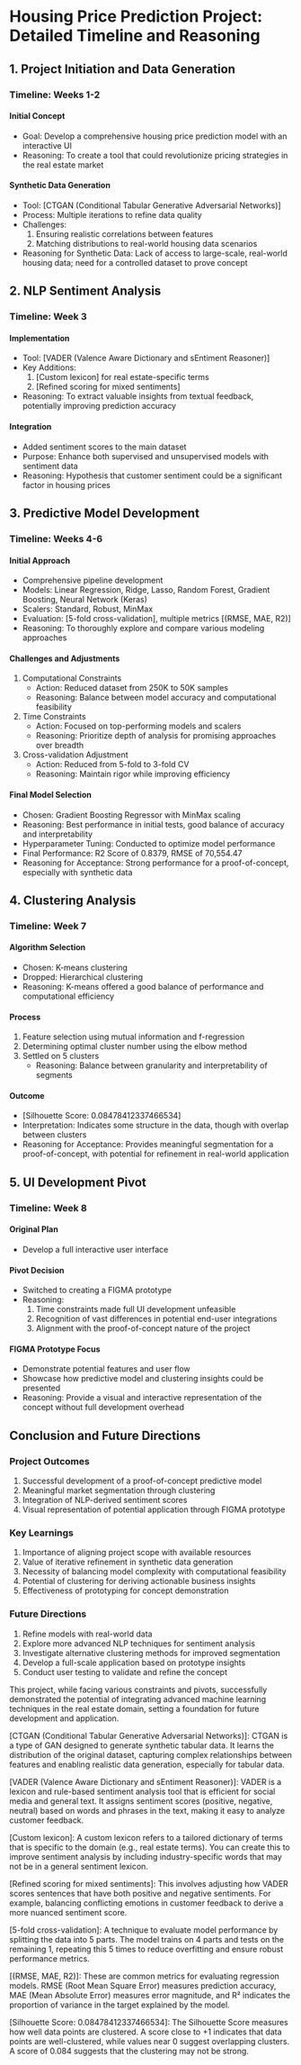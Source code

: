 # Housing Price Prediction Project: Detailed Timeline and Reasoning

## 1. Project Initiation and Data Generation

### Timeline: Weeks 1-2

#### Initial Concept
- Goal: Develop a comprehensive housing price prediction model with an interactive UI
- Reasoning: To create a tool that could revolutionize pricing strategies in the real estate market

#### Synthetic Data Generation
- Tool: [CTGAN (Conditional Tabular Generative Adversarial Networks)]
- Process: Multiple iterations to refine data quality
- Challenges:
  1. Ensuring realistic correlations between features
  2. Matching distributions to real-world housing data scenarios
- Reasoning for Synthetic Data: Lack of access to large-scale, real-world housing data; need for a controlled dataset to prove concept

## 2. NLP Sentiment Analysis

### Timeline: Week 3

#### Implementation
- Tool: [VADER (Valence Aware Dictionary and sEntiment Reasoner)]
- Key Additions:
  1. [Custom lexicon] for real estate-specific terms
  2. [Refined scoring for mixed sentiments]
- Reasoning: To extract valuable insights from textual feedback, potentially improving prediction accuracy

#### Integration
- Added sentiment scores to the main dataset
- Purpose: Enhance both supervised and unsupervised models with sentiment data
- Reasoning: Hypothesis that customer sentiment could be a significant factor in housing prices

## 3. Predictive Model Development

### Timeline: Weeks 4-6

#### Initial Approach
- Comprehensive pipeline development
- Models: Linear Regression, Ridge, Lasso, Random Forest, Gradient Boosting, Neural Network (Keras)
- Scalers: Standard, Robust, MinMax
- Evaluation: [5-fold cross-validation], multiple metrics [(RMSE, MAE, R2)]
- Reasoning: To thoroughly explore and compare various modeling approaches

#### Challenges and Adjustments
1. Computational Constraints
   - Action: Reduced dataset from 250K to 50K samples
   - Reasoning: Balance between model accuracy and computational feasibility
2. Time Constraints
   - Action: Focused on top-performing models and scalers
   - Reasoning: Prioritize depth of analysis for promising approaches over breadth
3. Cross-validation Adjustment
   - Action: Reduced from 5-fold to 3-fold CV
   - Reasoning: Maintain rigor while improving efficiency

#### Final Model Selection
- Chosen: Gradient Boosting Regressor with MinMax scaling
- Reasoning: Best performance in initial tests, good balance of accuracy and interpretability
- Hyperparameter Tuning: Conducted to optimize model performance
- Final Performance: R2 Score of 0.8379, RMSE of 70,554.47
- Reasoning for Acceptance: Strong performance for a proof-of-concept, especially with synthetic data

## 4. Clustering Analysis

### Timeline: Week 7

#### Algorithm Selection
- Chosen: K-means clustering
- Dropped: Hierarchical clustering
- Reasoning: K-means offered a good balance of performance and computational efficiency

#### Process
1. Feature selection using mutual information and f-regression
2. Determining optimal cluster number using the elbow method
3. Settled on 5 clusters
   - Reasoning: Balance between granularity and interpretability of segments

#### Outcome
- [Silhouette Score: 0.08478412337466534]
- Interpretation: Indicates some structure in the data, though with overlap between clusters
- Reasoning for Acceptance: Provides meaningful segmentation for a proof-of-concept, with potential for refinement in real-world application

## 5. UI Development Pivot

### Timeline: Week 8

#### Original Plan
- Develop a full interactive user interface

#### Pivot Decision
- Switched to creating a FIGMA prototype
- Reasoning:
  1. Time constraints made full UI development unfeasible
  2. Recognition of vast differences in potential end-user integrations
  3. Alignment with the proof-of-concept nature of the project

#### FIGMA Prototype Focus
- Demonstrate potential features and user flow
- Showcase how predictive model and clustering insights could be presented
- Reasoning: Provide a visual and interactive representation of the concept without full development overhead

## Conclusion and Future Directions

### Project Outcomes
1. Successful development of a proof-of-concept predictive model
2. Meaningful market segmentation through clustering
3. Integration of NLP-derived sentiment scores
4. Visual representation of potential application through FIGMA prototype

### Key Learnings
1. Importance of aligning project scope with available resources
2. Value of iterative refinement in synthetic data generation
3. Necessity of balancing model complexity with computational feasibility
4. Potential of clustering for deriving actionable business insights
5. Effectiveness of prototyping for concept demonstration

### Future Directions
1. Refine models with real-world data
2. Explore more advanced NLP techniques for sentiment analysis
3. Investigate alternative clustering methods for improved segmentation
4. Develop a full-scale application based on prototype insights
5. Conduct user testing to validate and refine the concept

This project, while facing various constraints and pivots, successfully demonstrated the potential of integrating advanced machine learning techniques in the real estate domain, setting a foundation for future development and application.

[CTGAN (Conditional Tabular Generative Adversarial Networks)]:
CTGAN is a type of GAN designed to generate synthetic tabular data. It learns the distribution of the original dataset, capturing complex relationships between features and enabling realistic data generation, especially for tabular data.

[VADER (Valence Aware Dictionary and sEntiment Reasoner)]:
VADER is a lexicon and rule-based sentiment analysis tool that is efficient for social media and general text. It assigns sentiment scores (positive, negative, neutral) based on words and phrases in the text, making it easy to analyze customer feedback.

[Custom lexicon]:
A custom lexicon refers to a tailored dictionary of terms that is specific to the domain (e.g., real estate terms). You can create this to improve sentiment analysis by including industry-specific words that may not be in a general sentiment lexicon.

[Refined scoring for mixed sentiments]:
This involves adjusting how VADER scores sentences that have both positive and negative sentiments. For example, balancing conflicting emotions in customer feedback to derive a more nuanced sentiment score.

[5-fold cross-validation]:
A technique to evaluate model performance by splitting the data into 5 parts. The model trains on 4 parts and tests on the remaining 1, repeating this 5 times to reduce overfitting and ensure robust performance metrics.

[(RMSE, MAE, R2)]:
These are common metrics for evaluating regression models. RMSE (Root Mean Square Error) measures prediction accuracy, MAE (Mean Absolute Error) measures error magnitude, and R² indicates the proportion of variance in the target explained by the model.

[Silhouette Score: 0.08478412337466534]:
The Silhouette Score measures how well data points are clustered. A score close to +1 indicates that data points are well-clustered, while values near 0 suggest overlapping clusters. A score of 0.084 suggests that the clustering may not be strong.